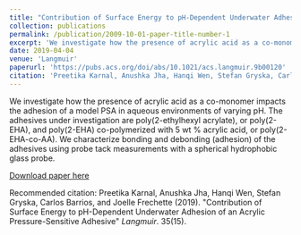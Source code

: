 ```yaml
---
title: "Contribution of Surface Energy to pH-Dependent Underwater Adhesion of an Acrylic Pressure-Sensitive Adhesive"
collection: publications
permalink: /publication/2009-10-01-paper-title-number-1
excerpt: 'We investigate how the presence of acrylic acid as a co-monomer impacts the adhesion of a model PSA in aqueous environments of varying pH. The adhesives under investigation are poly(2-ethylhexyl acrylate), or poly(2-EHA), and poly(2-EHA) co-polymerized with 5 wt % acrylic acid, or poly(2-EHA-co-AA). We characterize bonding and debonding (adhesion) of the adhesives using probe tack measurements with a spherical hydrophobic glass probe.'
date: 2019-04-04
venue: 'Langmuir'
paperurl: 'https://pubs.acs.org/doi/abs/10.1021/acs.langmuir.9b00120'
citation: 'Preetika Karnal, Anushka Jha, Hanqi Wen, Stefan Gryska, Carlos Barrios, and Joelle Frechette (2019). "Contribution of Surface Energy to pH-Dependent Underwater Adhesion of an Acrylic Pressure-Sensitive Adhesive" <i>Langmuir</i>. 35(15).'
---
```

We investigate how the presence of acrylic acid as a co-monomer impacts the adhesion of a model PSA in aqueous environments of varying pH. The adhesives under investigation are poly(2-ethylhexyl acrylate), or poly(2-EHA), and poly(2-EHA) co-polymerized with 5 wt % acrylic acid, or poly(2-EHA-co-AA). We characterize bonding and debonding (adhesion) of the adhesives using probe tack measurements with a spherical hydrophobic glass probe.

[Download paper here](https://pubs.acs.org/doi/abs/10.1021/acs.langmuir.9b00120)

Recommended citation: Preetika Karnal, Anushka Jha, Hanqi Wen, Stefan Gryska, Carlos Barrios, and Joelle Frechette (2019). "Contribution of Surface Energy to pH-Dependent Underwater Adhesion of an Acrylic Pressure-Sensitive Adhesive" <i>Langmuir</i>. 35(15).
